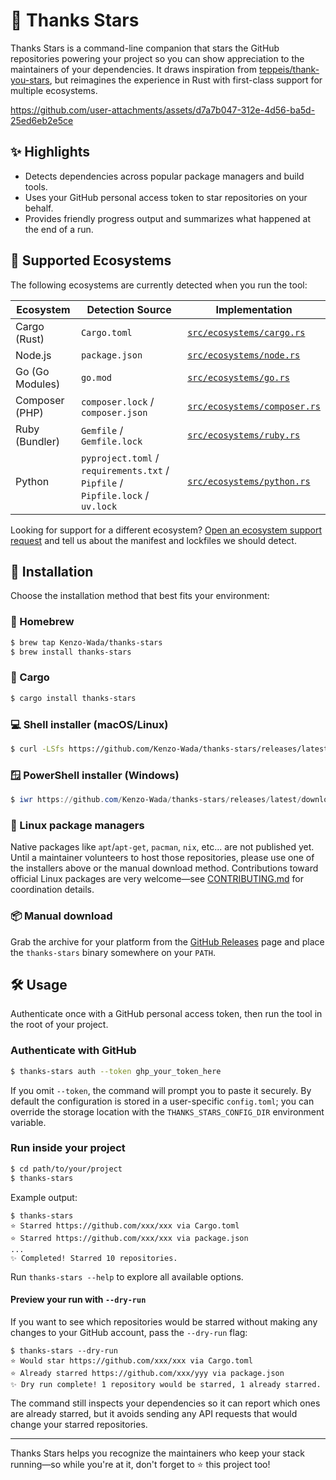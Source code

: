 # 🌟 Thanks Stars

Thanks Stars is a command-line companion that stars the GitHub repositories powering your project so you can show appreciation to the maintainers of your dependencies. It draws inspiration from [teppeis/thank-you-stars](https://github.com/teppeis/thank-you-stars), but reimagines the experience in Rust with first-class support for multiple ecosystems.

https://github.com/user-attachments/assets/d7a7b047-312e-4d56-ba5d-25ed6eb2e5ce

## ✨ Highlights

- Detects dependencies across popular package managers and build tools.
- Uses your GitHub personal access token to star repositories on your behalf.
- Provides friendly progress output and summarizes what happened at the end of a run.

## 🧭 Supported Ecosystems

The following ecosystems are currently detected when you run the tool:

| Ecosystem       | Detection Source                                                               | Implementation                                             |
| --------------- | ------------------------------------------------------------------------------ | ---------------------------------------------------------- |
| Cargo (Rust)    | `Cargo.toml`                                                                   | [`src/ecosystems/cargo.rs`](src/ecosystems/cargo.rs)       |
| Node.js         | `package.json`                                                                 | [`src/ecosystems/node.rs`](src/ecosystems/node.rs)         |
| Go (Go Modules) | `go.mod`                                                                       | [`src/ecosystems/go.rs`](src/ecosystems/go.rs)             |
| Composer (PHP)  | `composer.lock` / `composer.json`                                              | [`src/ecosystems/composer.rs`](src/ecosystems/composer.rs) |
| Ruby (Bundler)  | `Gemfile` / `Gemfile.lock`                                                     | [`src/ecosystems/ruby.rs`](src/ecosystems/ruby.rs)         |
| Python          | `pyproject.toml` / `requirements.txt` / `Pipfile` / `Pipfile.lock` / `uv.lock` | [`src/ecosystems/python.rs`](src/ecosystems/python.rs)     |

Looking for support for a different ecosystem? [Open an ecosystem support request](https://github.com/Kenzo-Wada/thanks-stars/issues/new?template=ecosystem_support_request.md) and tell us about the manifest and lockfiles we should detect.

## 🚀 Installation

Choose the installation method that best fits your environment:

### 🍺 Homebrew

```bash
$ brew tap Kenzo-Wada/thanks-stars
$ brew install thanks-stars
```

### 🦀 Cargo

```bash
$ cargo install thanks-stars
```

### 💻 Shell installer (macOS/Linux)

```bash
$ curl -LSfs https://github.com/Kenzo-Wada/thanks-stars/releases/latest/download/thanks-stars-installer.sh | sh
```

### 🪟 PowerShell installer (Windows)

```powershell
$ iwr https://github.com/Kenzo-Wada/thanks-stars/releases/latest/download/thanks-stars-installer.ps1 -useb | iex
```

### 🐧 Linux package managers

Native packages like `apt`/`apt-get`, `pacman`, `nix`, etc... are not published yet. Until a maintainer volunteers to host those repositories, please use one of the installers above or the manual download method. Contributions toward official Linux packages are very welcome—see [CONTRIBUTING.md](CONTRIBUTING.md) for coordination details.

### 📦 Manual download

Grab the archive for your platform from the [GitHub Releases](https://github.com/Kenzo-Wada/thanks-stars/releases) page and place the `thanks-stars` binary somewhere on your `PATH`.

## 🛠 Usage

Authenticate once with a GitHub personal access token, then run the tool in the root of your project.

### Authenticate with GitHub

```bash
$ thanks-stars auth --token ghp_your_token_here
```

If you omit `--token`, the command will prompt you to paste it securely. By default the configuration is stored in a user-specific `config.toml`; you can override the storage location with the `THANKS_STARS_CONFIG_DIR` environment variable.

### Run inside your project

```bash
$ cd path/to/your/project
$ thanks-stars
```

Example output:

```
$ thanks-stars
⭐ Starred https://github.com/xxx/xxx via Cargo.toml
⭐ Starred https://github.com/xxx/xxx via package.json
...
✨ Completed! Starred 10 repositories.
```

Run `thanks-stars --help` to explore all available options.

#### Preview your run with `--dry-run`

If you want to see which repositories would be starred without making any
changes to your GitHub account, pass the `--dry-run` flag:

```
$ thanks-stars --dry-run
⭐ Would star https://github.com/xxx/xxx via Cargo.toml
⭐ Already starred https://github.com/xxx/yyy via package.json
✨ Dry run complete! 1 repository would be starred, 1 already starred.
```

The command still inspects your dependencies so it can report which ones are
already starred, but it avoids sending any API requests that would change your
starred repositories.

---

Thanks Stars helps you recognize the maintainers who keep your stack running—so while you're at it, don't forget to ⭐ this project too!
